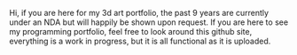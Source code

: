 Hi, if you are here for my 3d art portfolio, the past 9 years are currently under an NDA but will happily be shown upon request.  If you are here to see my programming portfolio, feel free to look around this github site, everything is a work in progress, but it is all functional as it is uploaded.

